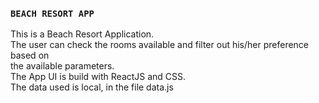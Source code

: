 ### `BEACH RESORT APP`

This is a Beach Resort Application.<br />
The user can check the rooms available and filter out his/her preference based on <br />
the available parameters.
<br />
The App UI is build with ReactJS and CSS.
<br />
The data used is local, in the file data.js
